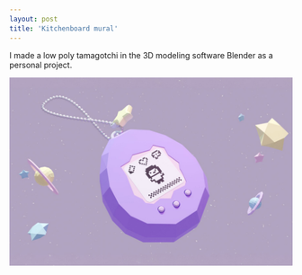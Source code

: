 ```yaml
---
layout: post
title: 'Kitchenboard mural'
---
```

I made a low poly tamagotchi in the 3D modeling software Blender as a personal project.

<img src="/assets/img/projects/tamagotchi/thumbnail.jpg" alt="product photo" class="image">